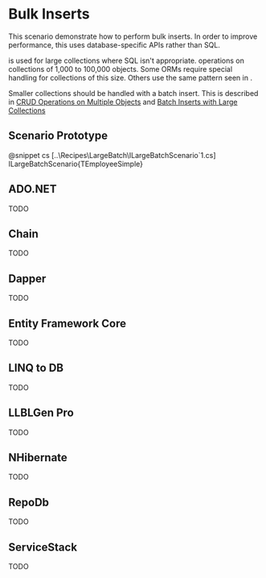 ﻿# Bulk Inserts

This scenario demonstrate how to perform bulk inserts. In order to improve performance, this uses database-specific APIs rather than SQL. 

is used for large collections where SQL isn't appropriate.  operations on collections of 1,000 to 100,000 objects. Some ORMs require special handling for collections of this size. Others use the same pattern seen in .

Smaller collections should be handled with a batch insert. This is described in [CRUD Operations on Multiple Objects](MultipleCrud.htm) and [Batch Inserts with Large Collections](LargeBatch.htm)

## Scenario Prototype

@snippet cs [..\Recipes\LargeBatch\ILargeBatchScenario`1.cs] ILargeBatchScenario{TEmployeeSimple}

## ADO.NET

TODO

## Chain

TODO

## Dapper

TODO

## Entity Framework Core

TODO

## LINQ to DB

TODO

## LLBLGen Pro 

TODO

## NHibernate

TODO

## RepoDb

TODO

## ServiceStack

TODO
